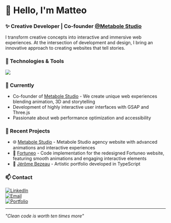 # 👋 Hello, I'm Matteo
### ✨ Creative Developer | Co-founder [@Metabole Studio](https://metabole.studio/)
I transform creative concepts into interactive and immersive web experiences. At the intersection of development and design, I bring an innovative approach to creating websites that tell stories.

### 🚀 Technologies & Tools
<p align="left">
  <a href="https://skillicons.dev">
    <img src="https://skillicons.dev/icons?i=nextjs,react,vue,nuxtjs,angular,typescript,tailwind,sass,threejs,vercel,aws,github,figma,ps,ai,vscode,apple,gsap&perline=9&theme=dark" />
  </a>
</p>

### 🔭 Currently
- Co-founder of [Metabole Studio](https://metabole.studio) - We create unique web experiences blending animation, 3D and storytelling
- Development of highly interactive user interfaces with GSAP and Three.js
- Passionate about web performance optimization and accessibility

### 💼 Recent Projects
- 🌐 [Metabole Studio](https://metabole.studio/) - Metabole Studio agency website with advanced animations and interactive experiences
- 🏦 [Fortuneo](https://www.fortuneo.fr/) - Code implementation for the redesigned Fortuneo website, featuring smooth animations and engaging interactive elements
- 🎨 [Jérôme Bezeau](https://jeromebezeau.com/) - Artistic portfolio developed in TypeScript

### 📫 Contact
<div>
  <a href="https://www.linkedin.com/in/matteo-courquin/">
    <img src="https://img.shields.io/badge/-LinkedIn-0A66C2?style=for-the-badge&logo=linkedin&logoColor=white" alt="LinkedIn" />
  </a>
</div>
<div>
  <a href="mailto:contact@matteocourquin.com">
    <img src="https://img.shields.io/badge/-Email-EA4335?style=for-the-badge&logo=gmail&logoColor=white" alt="Email" />
  </a>
</div>
<div>
  <a href="https://matteocourquin.com">
    <img src="https://img.shields.io/badge/-Portfolio-000000?style=for-the-badge&logo=safari&logoColor=white" alt="Portfolio" />
  </a>
</div>

---
*"Clean code is worth ten times more"*
